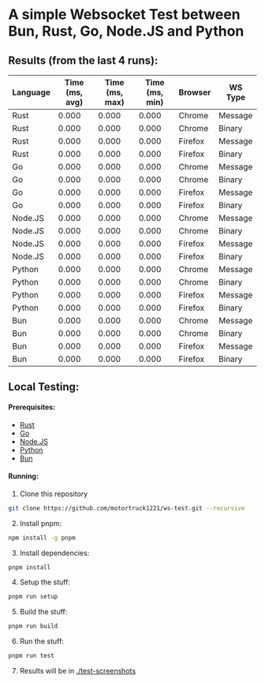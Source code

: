 # A simple Websocket Test between Bun, Rust, Go, Node.JS and Python


## Results (from the last 4 runs):

| Language | Time (ms, avg) | Time (ms, max) | Time (ms, min) | Browser | WS Type |
|----------|-----------------|----------------|----------------|---------|---------|
| Rust     | 0.000           | 0.000          | 0.000          | Chrome  | Message |
| Rust     | 0.000           | 0.000          | 0.000          | Chrome  | Binary  |
| Rust     | 0.000           | 0.000          | 0.000          | Firefox | Message |
| Rust     | 0.000           | 0.000          | 0.000          | Firefox | Binary  |
| Go       | 0.000           | 0.000          | 0.000          | Chrome  | Message |
| Go       | 0.000           | 0.000          | 0.000          | Chrome  | Binary  |
| Go       | 0.000           | 0.000          | 0.000          | Firefox | Message |
| Go       | 0.000           | 0.000          | 0.000          | Firefox | Binary  |
| Node.JS  | 0.000           | 0.000          | 0.000          | Chrome  | Message |
| Node.JS  | 0.000           | 0.000          | 0.000          | Chrome  | Binary  |
| Node.JS  | 0.000           | 0.000          | 0.000          | Firefox | Message |
| Node.JS  | 0.000           | 0.000          | 0.000          | Firefox | Binary  |
| Python   | 0.000           | 0.000          | 0.000          | Chrome  | Message |
| Python   | 0.000           | 0.000          | 0.000          | Chrome  | Binary  |
| Python   | 0.000           | 0.000          | 0.000          | Firefox | Message |
| Python   | 0.000           | 0.000          | 0.000          | Firefox | Binary  |
| Bun      | 0.000           | 0.000          | 0.000          | Chrome  | Message |
| Bun      | 0.000           | 0.000          | 0.000          | Chrome  | Binary  |
| Bun      | 0.000           | 0.000          | 0.000          | Firefox | Message |
| Bun      | 0.000           | 0.000          | 0.000          | Firefox | Binary  |



## Local Testing:

#### Prerequisites:

- [Rust](https://www.rust-lang.org/tools/install)
- [Go](https://golang.org/doc/install)
- [Node.JS](https://nodejs.org/en/download/)
- [Python](https://www.python.org/downloads/)
- [Bun](https://bun.sh)

#### Running:

1. Clone this repository
```bash
git clone https://github.com/motortruck1221/ws-test.git --recursive
```
2. Install pnpm:
```bash
npm install -g pnpm
```
3. Install dependencies:
```bash
pnpm install
```
4. Setup the stuff:
```bash
pnpm run setup
```
5. Build the stuff:
```bash
pnpm run build
```
6. Run the stuff:
```bash
pnpm run test
```
7. Results will be in [./test-screenshots](./test-screenshots/)
